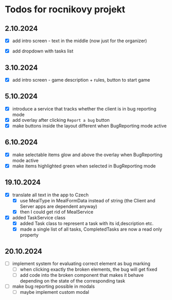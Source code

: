# Todos for rocnikovy projekt

## 2.10.2024

- [x] add intro screen - text in the middle (now just for the organizer)
- [x] add dropdown with tasks list


## 3.10.2024

- [x] add intro screen - game description + rules, button to start game

## 5.10.2024

- [x] introduce a service that tracks whether the client is in bug reporting mode
- [x] add overlay after clicking `Report a bug` button
- [x] make buttons inside the layout different when BugReporting mode active

## 6.10.2024

- [x] make selectable items glow and above the overlay when BugReporting mode active
- [x] make items highlighted green when selected in BugReporting mode 

## 19.10.2024

- [x] translate all text in the app to Czech
  - [x] use MealType in MealFormData instead of string (the Client and Server apps are dependent anyway)
  - [x] then I could get rid of MealService
- [x] added TaskService class
  - [x] added Task class to represent a task with its id,description etc.
  - [x] made a single list of all tasks, CompletedTasks are now a read only property

## 20.10.2024

- [ ] implement system for evaluating correct element as bug marking
  - [ ] when clicking exactly the broken elements, the bug will get fixed
  - [ ] add code into the broken component that makes it behave depending on the state of the corresponding task
- [ ] make bug reporting possible in modals
  - [ ] maybe implement custom modal